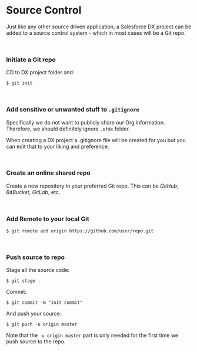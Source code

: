 # Source Control

Just like any other source driven application, a Salesforce DX project can be added to a source control system - which in most cases will be a Git repo.

<br>

### Initiate a Git repo

CD to DX project folder and:
```
$ git init
```

<br>

### Add sensitive or unwanted stuff to `.gitignore`

Specifically we do not want to publicly share our Org information. Therefore, we should definitely ignore `.sfdx` folder.

When creating a DX project a .gitignore file will be created for you but you can edit that to your liking and preference.

<br>

### Create an online shared repo

Create a new repository in your preferred Git repo. This can be *GitHub*, *BitBucket*, *GitLab*, etc.

<br>

### Add Remote to your local Git

```
$ git remote add origin https://github.com/user/repo.git
```

<br>

### Push source to repo

Stage all the source code:
```
$ git stage .
```

Commit:
```
$ git commit -m "init commit"
```

And push your source:
```
$ git push -u origin master
```

Note that the `-u origin master` part is only needed for the first time we push source to the repo.

